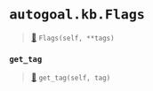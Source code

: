 # `autogoal.kb.Flags`

> [📝](https://github.com/autogal/autogoal/blob/main/autogoal/kb/_data.py#L485)
> `Flags(self, **tags)`

### `get_tag`

> [📝](https://github.com/autogoal/autogoal/blob/main/autogoal/kb/_data.py#L283)
> `get_tag(self, tag)`

